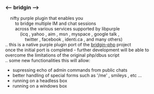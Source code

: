 ### <-- bridgin -->

&nbsp;&nbsp;&nbsp;&nbsp;nifty purple plugin that enables you  
&nbsp;&nbsp;&nbsp;&nbsp;&nbsp;&nbsp;&nbsp;&nbsp;to bridge multiple IM and chat sessions  
&nbsp;&nbsp;&nbsp;&nbsp;&nbsp;&nbsp;&nbsp;&nbsp;across the various services supported by libpurple  
&nbsp;&nbsp;&nbsp;&nbsp;&nbsp;&nbsp;&nbsp;&nbsp;&nbsp;&nbsp;&nbsp;&nbsp;(icq , yahoo , aim , msn , myspace , google talk ,  
&nbsp;&nbsp;&nbsp;&nbsp;&nbsp;&nbsp;&nbsp;&nbsp;&nbsp;&nbsp;&nbsp;&nbsp;&nbsp;&nbsp;&nbsp;&nbsp;twitter , facebook , identi.ca , and many others)  
..
this is a native purple plugin port of the [bridgin-php](https://github.com/bill-auger/bridgin-php) project  
once the initial port is completed - further development will be able to overcome the limitations of the original php/dbus script  
..
some new functionalities this will allow:  
* supressing echo of admin commands from public chats
* better handling of special forms such as '/me' , smileys , etc ...
* running on a headless box
* running on a windows box
